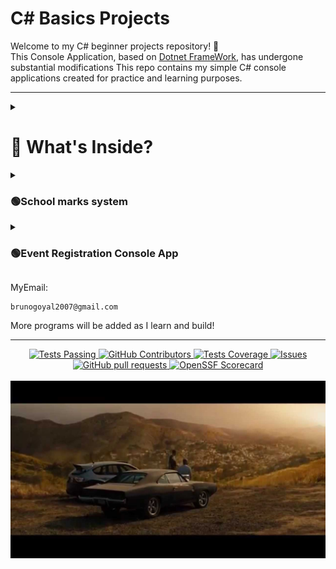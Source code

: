# C# Basics Projects

Welcome to my C# beginner projects repository! 👋  
This Console Application, based on [Dotnet FrameWork](https://dotnet.microsoft.com/en-us/), has undergone
substantial modifications
This repo contains my simple C# console applications created for practice and learning purposes.

---   

<details>
  <summary><h1>🧠 What's Inside?</h1></summary>

<summary><h3>>🟢 Odd and Even Number Generator </h3></summary>
  A basic console application that asks the user for a number and tells whether it is odd or even.
 
</details>
  
<details>
  <summary><h3>🟢School marks system</h3></summary>   
  
  A simple console-based application in C# that calculates the percentage and division of a Class 10 CBSE [student based](https://github.com/abxyzzzzz/c-/blob/main/school%20marks%20system) on marks entered for five subjects.

</details>


<details>
  <summary><h3>🟢Event Registration Console App</h3></summary>
       
  A simple interactive C# console application that simulates a student registering for a [college event](https://github.com/abxyzzzzz/c-/tree/main/Event%20Registration%20Console%20App). The program collects basic information, checks eligibility based on experience, and allows users to manage notification preferences.

</details>




MyEmail:

```
brunogoyal2007@gmail.com
```

More programs will be added as I learn and build!

---


  <p align="center">
    <a href="https://github.com/anuraghazra/github-readme-stats/actions">
      <img alt="Tests Passing" src="https://github.com/anuraghazra/github-readme-stats/workflows/Test/badge.svg" />
    </a>
    <a href="https://github.com/anuraghazra/github-readme-stats/graphs/contributors">
      <img alt="GitHub Contributors" src="https://img.shields.io/github/contributors/anuraghazra/github-readme-stats" />
    </a>
    <a href="https://codecov.io/gh/anuraghazra/github-readme-stats">
      <img alt="Tests Coverage" src="https://codecov.io/gh/anuraghazra/github-readme-stats/branch/master/graph/badge.svg" />
    </a>
    <a href="https://github.com/anuraghazra/github-readme-stats/issues">
      <img alt="Issues" src="https://img.shields.io/github/issues/anuraghazra/github-readme-stats?color=0088ff" />
    </a>
    <a href="https://github.com/anuraghazra/github-readme-stats/pulls">
      <img alt="GitHub pull requests" src="https://img.shields.io/github/issues-pr/anuraghazra/github-readme-stats?color=0088ff" />
    </a>
    <a href="https://securityscorecards.dev/viewer/?uri=github.com/anuraghazra/github-readme-stats">
      <img alt="OpenSSF Scorecard" src="https://api.securityscorecards.dev/projects/github.com/anuraghazra/github-readme-stats/badge" />
    </a>
    <br />
    <br />
    <a href="https://vercel.com?utm\_source=github\_readme\_stats\_team\&utm\_campaign=oss">
      <img src="./demo_screenshots/satsiying.jpg"/>
    </a>
  </p>









